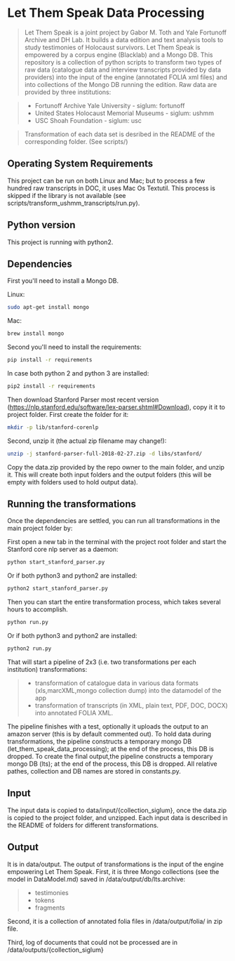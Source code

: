 # Let Them Speak Data Processing

> Let Them Speak is a joint project by Gabor M. Toth and Yale Fortunoff Archive and DH Lab. It builds a data edition and text analysis tools to study testimonies of Holocaust survivors. Let Them Speak is empowered by a corpus engine (Blacklab) and a Mongo DB. This repository is a collection of python scripts to transform two types of raw data (catalogue data and interview transcripts provided by data providers) into the input of the engine (annotated FOLIA xml files) and into collections of the Mongo DB running the edition. Raw data are provided by three institutions:

> * Fortunoff Archive Yale University - siglum: fortunoff
> * United States Holocaust Memorial Museums - siglum: ushmm
> * USC Shoah Foundation - siglum: usc

> Transformation of each data set is desribed in the README of the corresponding folder. (See scripts/)


## Operating System Requirements

This project can be run on both Linux and Mac; but to process a few hundred raw transcripts in DOC, it uses Mac Os Textutil. This process is skipped if the library is not available (see scripts/transform_ushmm_transcripts/run.py). 

## Python version

This project is running with python2.

## Dependencies

First you'll need to install a Mongo DB. 

Linux:

```bash
sudo apt-get install mongo
```

Mac:

```bash
brew install mongo
```

Second you'll need to install the requirements:

```bash
pip install -r requirements
```

In case both python 2 and python 3 are installed:

```bash
pip2 install -r requirements
```

Then download Stanford Parser most recent version (https://nlp.stanford.edu/software/lex-parser.shtml#Download), copy it it to project folder. First create the folder for it:
```bash
mkdir -p lib/stanford-corenlp
```

Second, unzip it (the actual zip filename may change!):

```bash
unzip -j stanford-parser-full-2018-02-27.zip -d libs/stanford/
```

Copy the data.zip provided by the repo owner to the main folder, and unzip it. This will create both input folders and the output folders (this will be empty with folders used to hold output data).


## Running the transformations

Once the dependencies are settled, you can run all transformations in the main project folder by:

First open a new tab in the terminal with the project root folder and start the Stanford core nlp server as a daemon:

```bash
python start_stanford_parser.py
```

Or if both python3 and python2 are installed:

```bash
python2 start_stanford_parser.py
```
Then you can start the entire transformation process, which takes several hours to accomplish.

```bash
python run.py
```

Or if both python3 and python2 are installed:


```bash
python2 run.py
```

That will start a pipeline of 2x3 (i.e. two transformations per each institution) transformations:

> * transformation of catalogue data in various data formats (xls,marcXML,mongo collection dump) into the datamodel of the app 
> * transformation of transcripts (in XML, plain text, PDF, DOC, DOCX) into annotated FOLIA XML.

The pipeline finishes with a test, optionally it uploads the output to an amazon server (this is by default commented out). To hold data during transformations, the pipeline constructs a temporary mongo DB (let_them_speak_data_processing); at the end of the process, this DB is dropped. To create the final output,the pipeline constructs a temporary mongo DB (lts); at the end of the process, this DB is dropped. All relative pathes, collection and DB names are stored in constants.py.

## Input

The input data is copied to data/input/{collection_siglum}, once the data.zip is copied to the project folder, and unzipped. Each input data is described in the README of folders for different transformations. 

## Output

It is in data/output. The output of transformations is the input of the engine empowering Let Them Speak. First, it is three Mongo collections (see the model in DataModel.md) saved in /data/output/db/lts.archive:

> * testimonies
> * tokens
> * fragments

Second, it is a collection of annotated folia files in /data/output/folia/ in zip file. 

Third, log of documents that could not be processed are in /data/outputs/{collection_siglum}


